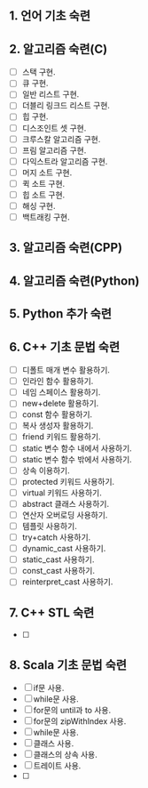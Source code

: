 ## 1. 언어 기초 숙련



## 2. 알고리즘 숙련(C)

- [ ] 스택 구현.
- [ ] 큐 구현.
- [ ] 일반 리스트 구현.
- [ ] 더블리 링크드 리스트 구현.
- [ ] 힙 구현.
- [ ] 디스조인트 셋 구현.
- [ ] 크루스칼 알고리즘 구현.
- [ ] 프림 알고리즘 구현.
- [ ] 다익스트라 알고리즘 구현.
- [ ] 머지 소트 구현.
- [ ] 퀵 소트 구현.
- [ ] 힙 소트 구현.
- [ ] 해싱 구현.
- [ ] 백트래킹 구현.

## 3. 알고리즘 숙련(CPP)



## 4. 알고리즘 숙련(Python)



## 5. Python 추가 숙련



## 6. C++ 기초 문법 숙련 

- [ ] 디폴트 매개 변수 활용하기.
- [ ] 인라인 함수 활용하기.
- [ ] 네임 스페이스 활용하기.
- [ ] new+delete 활용하기.
- [ ] const 함수 활용하기.
- [ ] 복사 생성자 활용하기.
- [ ] friend 키워드 활용하기.
- [ ] static 변수 함수 내에서 사용하기.
- [ ] static 변수 함수 밖에서 사용하기.
- [ ] 상속 이용하기.
- [ ] protected 키워드 사용하기.
- [ ] virtual 키워드 사용하기.
- [ ] abstract 클래스 사용하기.
- [ ] 연산자 오버로딩 사용하기.
- [ ] 템플릿 사용하기.
- [ ] try+catch 사용하기.
- [ ] dynamic_cast 사용하기.
- [ ] static_cast 사용하기.
- [ ] const_cast 사용하기.
- [ ] reinterpret_cast 사용하기.

## 7. C++ STL 숙련

- [ ] 

## 8. Scala 기초 문법 숙련

- [ ] if문 사용.
- [ ] while문 사용.
- [ ] for문의 until과 to 사용.
- [ ] for문의 zipWithIndex 사용.
- [ ] while문 사용.
- [ ] 클래스 사용.
- [ ] 클래스의 상속 사용.
- [ ] 트레이트 사용.
- [ ] 


